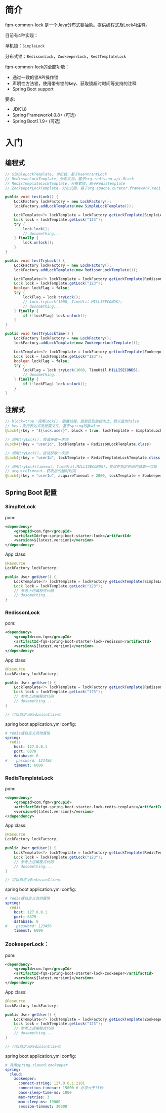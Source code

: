 # 简介
fqm-common-lock 是一个Java分布式锁抽象。提供编程式及Lock4j注释。

目前有4种实现：

单机锁：`SimpleLock`

分布式锁：`RedissonLock`，`ZookeeperLock`，`RestTemplateLock`

fqm-common-lock的全部功能：

- 通过一致的锁API操作锁
- 声明性方法锁，使用带有锁的key、获取锁超时时间等支持的注释 
- Spring Boot support

要求:

* JDK1.8
* Spring Framework4.0.8+ (可选)
* Spring Boot1.1.9+ (可选)

# 入门

## 编程式

~~~java
// SimpleLockTemplate, 单机锁，基于ReentrantLock
// RedissonLockTemplate，分布式锁，基于org.redisson.api.RLock
// RedisTemplateLockTemplate，分布式锁，基于RedisTemplate
// ZookeeperLockTemplate，分布式锁，基于org.apache.curator.framework.recipes.locks.InterProcessMutex

public void testLock() {
    LockFactory lockFactory = new LockFactory();
    lockFactory.addLockTemplate(new SimpleLockTemplate());

    LockTemplate<?> lockTemplate = lockFactory.getLockTemplate(SimpleLockTemplate.class);
    Lock lock = lockTemplate.getLock("123");
    try {
        lock.lock();
        // dosomething...
    } finally {
        lock.unlock();
    }
}

public void testTryLock() {
    LockFactory lockFactory = new LockFactory();
    lockFactory.addLockTemplate(new RedissonLockTemplate());

    LockTemplate<?> lockTemplate = lockFactory.getLockTemplate(RedissonLockTemplate.class);
    Lock lock = lockTemplate.getLock("123");
    boolean lockFlag = false;
    try {
        lockFlag = lock.tryLock();
        // lock.tryLock(1000, TimeUtil.MILLISECONDS);
        // dosomething...
    } finally {
        if (!lockFlag) lock.unlock();
    }
}

public void testTryLockTime() {
    LockFactory lockFactory = new LockFactory();
    lockFactory.addLockTemplate(new ZookeeperLockTemplate());

    LockTemplate<?> lockTemplate = lockFactory.getLockTemplate(ZookeeperLockTemplate.class);
    Lock lock = lockTemplate.getLock("123");
    boolean lockFlag = false;
    try {
        lockFlag = lock.tryLock(1000, TimeUtil.MILLISECONDS);
        // dosomething...
    } finally {
        if (!lockFlag) lock.unlock();
    }
}
~~~

## 注解式

~~~java
// block=true：调用lock()，阻塞线程，直到获取到锁为止，默认值为false
// key：支持表达式及配置文件，基于spring的@Value
@Lock4j(key = "${lock.user}", block = true, lockTemplate = SimplateLockTemplate.class)
~~~

~~~java
// 调用tryLock()，尝试获取一次锁
@Lock4j(key = "userId", lockTemplate = RedissonLockTemplate.class)
~~~

~~~java
// 调用tryLock()，尝试获取一次锁
@Lock4j(key = "userId", lockTemplate = RedisTemplateLockTemplate.class)
~~~

~~~java
// 调用tryLock(timeout, TimeUtil.MILLISECONDS)，尝试在指定时间内获取一次锁
// acquireTimeout：获取锁的超时时间
@Lock4j(key = "userId", acquireTimeout = 2000, lockTemplate = ZookeeperLockTemplate.class)
~~~

## Spring Boot 配置

### SimplteLock

pom:

```xml
<dependency>
    <groupId>com.fqm</groupId>
    <artifactId>fqm-spring-boot-starter-lock</artifactId>
    <version>${latest.version}</version>
</dependency>
```

App class:
```java
@Resource
LockFactory lockFactory;

public User getUser() {
	LockTemplate<?> lockTemplate = lockFactory.getLockTemplate(SimpleLockTemplate.class);
    Lock lock = lockTemplate.getLock("123");
    // 参考上述编程式代码
    // dosomething...
}
```

### RedissonLock

pom:

```xml
<dependency>
    <groupId>com.fqm</groupId>
    <artifactId>fqm-spring-boot-starter-lock-redisson</artifactId>
    <version>${latest.version}</version>
</dependency>
```

App class:

```java
@Resource
LockFactory lockFactory;

public User getUser() {
	LockTemplate<?> lockTemplate = lockFactory.getLockTemplate(RedissonLockTemplate.class);
    Lock lock = lockTemplate.getLock("123");
    // 参考上述编程式代码
    // dosomething...
}

// 可以自定义RedissonClient
```

spring boot application.yml config:

```yaml
# redis或自定义其他属性
spring:
  redis
    host: 127.0.0.1
    port: 6379
    database: 0
#    password: 123456
    timeout: 6000
```

### RedisTemplateLock

pom:

```xml
<dependency>
    <groupId>com.fqm</groupId>
    <artifactId>fqm-spring-boot-starter-lock-redis-template</artifactId>
    <version>${latest.version}</version>
</dependency>
```

App class:

```java
@Resource
LockFactory lockFactory;

public User getUser() {
	LockTemplate<?> lockTemplate = lockFactory.getLockTemplate(RedisTemplateLockTemplate.class);
    Lock lock = lockTemplate.getLock("123");
    // 参考上述编程式代码
    // dosomething...
}

// 可以自定义RedissonClient
```

spring boot application.yml config:

```yaml
# redis或自定义其他属性
spring:
  redis
    host: 127.0.0.1
    port: 6379
    database: 0
#    password: 123456
    timeout: 6000
```

### ZookeeperLock：

pom:

```xml
<dependency>
    <groupId>com.fqm</groupId>
    <artifactId>fqm-spring-boot-starter-lock-zookeeper</artifactId>
    <version>${latest.version}</version>
</dependency>
```

App class:

```java
@Resource
LockFactory lockFactory;

public User getUser() {
	LockTemplate<?> lockTemplate = lockFactory.getLockTemplate(ZookeeperLockTemplate.class);
    Lock lock = lockTemplate.getLock("123");
    // 参考上述编程式代码
    // dosomething...
}

// 可以自定义RedissonClient
```

spring boot application.yml config:

```yaml
# 共用spring.clound.zookeeper
spring:
  cloud:
    zookeeper: 
      connect-string: 127.0.0.1:2181
      connection-timeout: 15000 # 必须大于15秒
      base-sleep-time-ms: 1000
      max-retries: 3
      max-sleep-ms: 10000
      session-timeout: 30000 
```

### 